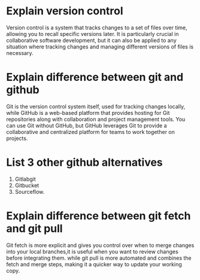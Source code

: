 # **Explain version control**

Version control is a system that tracks changes to a set of files over time, allowing you to recall specific versions later. It is particularly crucial in collaborative software development, but it can also be applied to any situation where tracking changes and managing different versions of files is necessary.


# **Explain difference between git and github**

Git is the version control system itself, used for tracking changes locally, while GitHub is a web-based platform that provides hosting for Git repositories along with collaboration and project management tools. You can use Git without GitHub, but GitHub leverages Git to provide a collaborative and centralized platform for teams to work together on projects.

# **List 3 other github alternatives**

1. Gitlabgit
2. Gitbucket
3. Sourceflow.
   


# **Explain difference between git fetch and git pull**

Git fetch  is more explicit and gives you control over when to merge changes into your local branches,it is useful when you want to review changes before integrating them. while git pull is more automated and combines the fetch and merge steps, making it a quicker way to update your working copy.